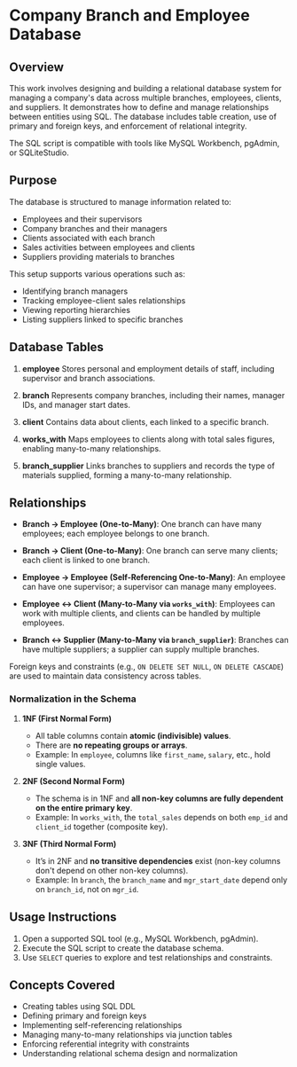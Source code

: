# Company Branch and Employee Database

## Overview

This work involves designing and building a relational database system for managing a company's data across multiple branches, employees, clients, and suppliers. It demonstrates how to define and manage relationships between entities using SQL. The database includes table creation, use of primary and foreign keys, and enforcement of relational integrity.

The SQL script is compatible with tools like MySQL Workbench, pgAdmin, or SQLiteStudio.

## Purpose

The database is structured to manage information related to:

* Employees and their supervisors
* Company branches and their managers
* Clients associated with each branch
* Sales activities between employees and clients
* Suppliers providing materials to branches

This setup supports various operations such as:

* Identifying branch managers
* Tracking employee-client sales relationships
* Viewing reporting hierarchies
* Listing suppliers linked to specific branches

## Database Tables

1. **employee**
   Stores personal and employment details of staff, including supervisor and branch associations.

2. **branch**
   Represents company branches, including their names, manager IDs, and manager start dates.

3. **client**
   Contains data about clients, each linked to a specific branch.

4. **works\_with**
   Maps employees to clients along with total sales figures, enabling many-to-many relationships.

5. **branch\_supplier**
   Links branches to suppliers and records the type of materials supplied, forming a many-to-many relationship.

## Relationships

* **Branch → Employee (One-to-Many)**: One branch can have many employees; each employee belongs to one branch.

* **Branch → Client (One-to-Many)**: One branch can serve many clients; each client is linked to one branch.

* **Employee → Employee (Self-Referencing One-to-Many)**: An employee can have one supervisor; a supervisor can manage many employees.

* **Employee ↔ Client (Many-to-Many via `works_with`)**: Employees can work with multiple clients, and clients can be handled by multiple employees.

* **Branch ↔ Supplier (Many-to-Many via `branch_supplier`)**: Branches can have multiple suppliers; a supplier can supply multiple branches.

Foreign keys and constraints (e.g., `ON DELETE SET NULL`, `ON DELETE CASCADE`) are used to maintain data consistency across tables.


###  **Normalization in the Schema**

1. **1NF (First Normal Form)** 

   * All table columns contain **atomic (indivisible) values**.
   * There are **no repeating groups or arrays**.
   * Example: In `employee`, columns like `first_name`, `salary`, etc., hold single values.

2. **2NF (Second Normal Form)**

   * The schema is in 1NF and **all non-key columns are fully dependent on the entire primary key**.
   * Example: In `works_with`, the `total_sales` depends on both `emp_id` and `client_id` together (composite key).

3. **3NF (Third Normal Form)** 

   * It’s in 2NF and **no transitive dependencies** exist (non-key columns don't depend on other non-key columns).
   * Example: In `branch`, the `branch_name` and `mgr_start_date` depend only on `branch_id`, not on `mgr_id`.



## Usage Instructions

1. Open a supported SQL tool (e.g., MySQL Workbench, pgAdmin).
2. Execute the SQL script to create the database schema.
3. Use `SELECT` queries to explore and test relationships and constraints.

## Concepts Covered

* Creating tables using SQL DDL
* Defining primary and foreign keys
* Implementing self-referencing relationships
* Managing many-to-many relationships via junction tables
* Enforcing referential integrity with constraints
* Understanding relational schema design and normalization



